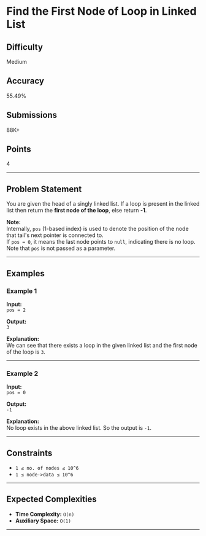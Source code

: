 # Find the First Node of Loop in Linked List

## Difficulty
Medium

## Accuracy
55.49%

## Submissions
88K+

## Points
4

---

## Problem Statement
You are given the head of a singly linked list. If a loop is present in the linked list then return the **first node of the loop**, else return **-1**.

**Note:**  
Internally, `pos` (1-based index) is used to denote the position of the node that tail's next pointer is connected to.  
If `pos = 0`, it means the last node points to `null`, indicating there is no loop.  
Note that `pos` is not passed as a parameter.

---

## Examples

### Example 1
**Input:**  
`pos = 2`

**Output:**  
`3`

**Explanation:**  
We can see that there exists a loop in the given linked list and the first node of the loop is `3`.

---

### Example 2
**Input:**  
`pos = 0`

**Output:**  
`-1`

**Explanation:**  
No loop exists in the above linked list. So the output is `-1`.

---

## Constraints
- `1 ≤ no. of nodes ≤ 10^6`  
- `1 ≤ node->data ≤ 10^6`

---

## Expected Complexities
- **Time Complexity:** `O(n)`  
- **Auxiliary Space:** `O(1)`

---

